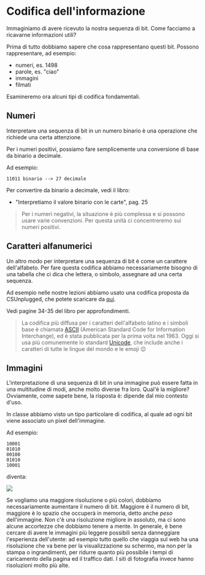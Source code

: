 # Codifica dell'informazione

Immaginiamo di avere ricevuto la nostra sequenza di bit. Come facciamo a ricavarne informazioni utili?

Prima di tutto dobbiamo sapere che cosa rappresentano questi bit. Possono rappresentare, ad esempio:
- numeri, es. 1498
- parole, es. "ciao"
- immagini
- filmati

Esamineremo ora alcuni tipi di codifica fondamentali.

## Numeri
Interpretare una sequenza di bit in un numero binario è una operazione che richiede una certa attenzione.

Per i numeri positivi, possiamo fare semplicemente una conversione di base da binario a decimale.

Ad esempio:

    11011 binario --> 27 decimale

Per convertire da binario a decimale, vedi il libro:
 - "Interpretiamo il valore binario con le carte", pag. 25

 > Per i numeri negativi, la situazione è più complessa e si possono usare varie convenzioni. Per questa unità ci concentreremo sui numeri positivi.

## Caratteri alfanumerici
Un altro modo per interpretare una sequenza di bit è come un carattere dell'alfabeto. Per fare questa codifica abbiamo necessariamente bisogno di una tabella che ci dica che lettera, o simbolo, assegnare ad una certa sequenza.

Ad esempio nelle nostre lezioni abbiamo usato una codifica proposta da CSUnplugged, che potete scaricare da [qui](./binary-to-alphabet.pdf).

Vedi pagine 34-35 del libro per approfondimenti.

> La codifica più diffusa per i caratteri dell'alfabeto latino e i simboli base è chiamata [ASCII](https://it.wikipedia.org/wiki/ASCII) (American Standard Code for Information Interchange), ed è stata pubblicata per la prima volta nel 1963. Oggi si usa più comunemente lo standard [Unicode](https://it.wikipedia.org/wiki/Unicode), che include anche i caratteri di tutte le lingue del mondo e le emoji 😉

## Immagini
L'interpretazione di una sequenza di bit in una immagine può essere fatta in una multitudine di modi, anche molto diverse fra loro. Qual'è la migliore? Ovviamente, come sapete bene, la risposta è: dipende dal mio contesto d'uso.

In classe abbiamo visto un tipo particolare di codifica, al quale ad ogni bit viene associato un pixel dell'immagine.

Ad esempio:

    10001
    01010
    00100
    01010
    10001

diventa:

<img src='./reti-internet/cross-alpha.png'>

Se vogliamo una maggiore risoluzione o più colori, dobbiamo necessariamente aumentare il numero di bit. Maggiore è il numero di bit, maggiore è lo spazio che occuperà in memoria, detto anche _peso_ dell'immagine. Non c'è una risoluzione migliore in assoluto, ma ci sono alcune accortezze che dobbiamo tenere a mente. In generale, è bene cercare di avere le immagini più leggere possibili senza danneggiare l'esperienza dell'utente: ad esempio
tutto quello che viaggia sul web ha una risoluzione che va bene per la visualizzazione su schermo, ma non per la stampa o ingrandimenti, per ridurre quanto più possibile i tempi di caricamento della pagina ed il traffico dati. I siti di fotografia invece hanno risoluzioni molto più alte.
